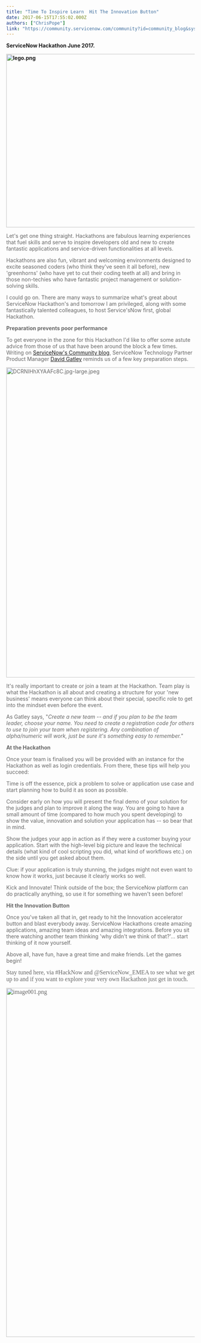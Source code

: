 ```yaml
---
title: "Time To Inspire Learn  Hit The Innovation Button"
date: 2017-06-15T17:55:02.000Z
authors: ["ChrisPope"]
link: "https://community.servicenow.com/community?id=community_blog&sys_id=dd0e6a2ddbd0dbc01dcaf3231f9619be"
---
```

<p><strong>ServiceNow Hackathon June 2017.</strong></p><p><strong><img  alt="lego.png" class="image-1 jive-image" src="3bc92b35dbd0df04e9737a9e0f961912.iix" style="width: 620px; height: 462px;"/></strong></p><p></p><p><span style="color: #666666;">Let's get one thing straight. Hackathons are fabulous learning experiences that fuel skills and serve to inspire developers old and new to create fantastic applications and service-driven functionalities at all levels.</span></p><p></p><p><span style="color: #666666;">Hackathons are also fun, vibrant and welcoming environments designed to excite seasoned coders (who think they've seen it all before), new 'greenhorns' (who have yet to cut their coding teeth at all) and bring in those non-techies who have fantastic project management or solution-solving skills.</span></p><p></p><p><span style="color: #666666;">I could go on. There are many ways to summarize what's great about ServiceNow Hackathon's and tomorrow I am privileged, along with some fantastically talented colleagues, to host Service'sNow first, global Hackathon.</span></p><p></p><p><strong style="color: #666666;">Preparation prevents poor performance</strong></p><p><span style="color: #666666;">To get everyone in the zone for this Hackathon I'd like to offer some astute advice from those of us that have been around the block a few times. Writing on </span><a title="" _jive_internal="true" href="/community?id=community_blog&sys_id=6e6dea29dbd0dbc01dcaf3231f9619e6">ServiceNow's Community blog</a><span style="color: #666666;">, ServiceNow Technology Partner Product Manager </span><a title="witter.com/@notjohnroberts" href="https://twitter.com/@notjohnroberts">David Gatley</a><span style="color: #666666;"> reminds us of a few key preparation steps.</span></p><p><span style="color: #666666;"><img  alt="DCRNIHhXYAAFc8C.jpg-large.jpeg" class="image-2 jive-image" src="820e89cedb54130468c1fb651f9619f4.iix" style="width: 620px; height: 826px;"/></span></p><p></p><p><span style="color: #666666;">It's really important to create or join a team at the Hackathon. Team play is what the Hackathon is all about and creating a structure for your 'new business' means everyone can think about their special, specific role to get into the mindset even before the event.</span></p><p></p><p><span style="color: #666666;">As Gatley says, "<em>Create a new team -- and if you plan to be the team leader, choose your name. </em></span><em style="color: #666666;">You need to create a registration code for others to use to join your team when registering. Any combination of alpha/numeric will work, just be sure it's something easy to remember."</em></p><p></p><p><strong style="color: #666666;">At the Hackathon</strong></p><p><span style="color: #666666;">Once your team is finalised you will be provided with an instance for the Hackathon as well as login credentials. From there, these tips will help you succeed:</span></p><p></p><p><span style="color: #666666;">Time</span><span style="color: #666666;"> is off the essence, pick a problem to solve or application use case and start planning how to build it as soon as possible.</span></p><p></p><p><span style="color: #666666;">C</span><span style="color: #666666;">onsider early on how you will present the final demo of your solution for the judges and plan to improve it along the way. You are going to have a small amount of time (compared to how much you spent developing) to show the value, innovation and solution your application has -- so bear that in mind.</span></p><p></p><p><span style="color: #666666;">Show the judges your app in action as if they were a customer buying your application. Start with the high-level big picture and leave the technical details (what kind of cool scripting you did, what kind of workflows etc.) on the side until you get asked about them.</span></p><p></p><p><span style="color: #666666;">Clue: if your application is truly stunning, the judges might not even want to know how it works, just because it clearly works so well.</span></p><p></p><p><span style="color: #666666;">Kick and Innovate! Think outside of the box; the ServiceNow platform can do practically anything, so use it for something we haven't seen before!</span></p><p></p><p><strong style="color: #666666;">Hit the Innovation Button </strong></p><p><strong> </strong></p><p><span style="color: #666666;">Once you've taken all that in, get ready to hit the Innovation accelerator button and blast everybody away. ServiceNow Hackathons create amazing applications, amazing team ideas and amazing integrations. Before you sit there watching another team thinking 'why didn't we think of that?'… start thinking of it now yourself.</span></p><p></p><p><span style="color: #666666;">Above all, have fun, have a great time and make friends. Let the games begin!</span></p><p></p><p><span style="font-size: 12.0pt; font-family: Cambria; color: #666666;">Stay tuned here, via #HackNow and @ServiceNow_EMEA to see what we get up to and if you want to explore your very own Hackathon just get in touch.</span></p><p></p><p><span style="font-size: 12.0pt; font-family: Cambria; color: #666666;"><img  alt="image001.png" class="image-3 jive-image" src="8b5e4c86db909fc03eb27a9e0f961952.iix" style="width: 620px; height: 930px;"/></span></p>
